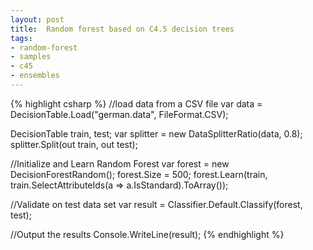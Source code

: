 ```yaml
---
layout: post
title:  Random forest based on C4.5 decision trees
tags: 
- random-forest
- samples
- c45
- ensembles
---
```

{% highlight csharp %}
//load data from a CSV file
var data = DecisionTable.Load("german.data", FileFormat.CSV);

DecisionTable train, test;
var splitter = new DataSplitterRatio(data, 0.8);
splitter.Split(out train, out test);

//Initialize and Learn Random Forest
var forest = new DecisionForestRandom<DecisionTreeC45>();
forest.Size = 500;
forest.Learn(train, train.SelectAttributeIds(a => a.IsStandard).ToArray());

//Validate on test data set
var result = Classifier.Default.Classify(forest, test);

//Output the results
Console.WriteLine(result);
{% endhighlight %}
